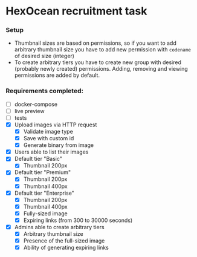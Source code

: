 # HexOcean recruitment task

### Setup
- Thumbnail sizes are based on permissions, so if you want to add arbitrary thumbnail size you have to add new permission with `codename` of desired size (integer)
- To create arbitrary tiers you have to create new group with desired (probably newly created) permissions. Adding, removing and viewing permissions are added by default.

### Requirements completed:
- [ ] docker-compose
- [ ] live preview
- [ ] tests
- [x] Upload images via HTTP request
  - [x] Validate image type
  - [x] Save with custom id
  - [x] Generate binary from image
- [x] Users able to list their images
- [x] Default tier "Basic"
  - [x] Thumbnail 200px
- [x] Default tier "Premium"
  - [x] Thumbnail 200px
  - [x] Thumbnail 400px
- [x] Default tier "Enterprise"
  - [x] Thumbnail 200px
  - [x] Thumbnail 400px
  - [x] Fully-sized image
  - [x] Expiring links (from 300 to 30000 seconds)
- [x] Admins able to create arbitrary tiers
  - [x] Arbitrary thumbnail size
  - [x] Presence of the full-sized image
  - [x] Ability of generating expiring links